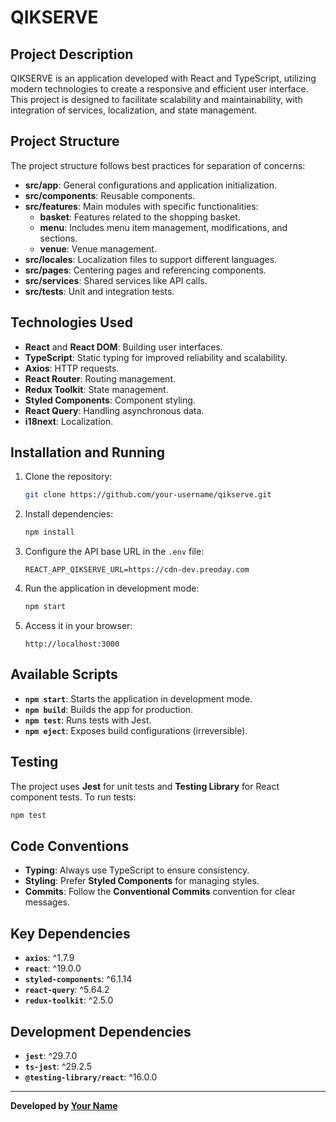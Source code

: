 # QIKSERVE

## Project Description

QIKSERVE is an application developed with React and TypeScript, utilizing modern technologies to create a responsive and efficient user interface. This project is designed to facilitate scalability and maintainability, with integration of services, localization, and state management.

## Project Structure

The project structure follows best practices for separation of concerns:

- **src/app**: General configurations and application initialization.
- **src/components**: Reusable components.
- **src/features**: Main modules with specific functionalities:
  - **basket**: Features related to the shopping basket.
  - **menu**: Includes menu item management, modifications, and sections.
  - **venue**: Venue management.
- **src/locales**: Localization files to support different languages.
- **src/pages**: Centering pages and referencing components.
- **src/services**: Shared services like API calls.
- **src/tests**: Unit and integration tests.

## Technologies Used

- **React** and **React DOM**: Building user interfaces.
- **TypeScript**: Static typing for improved reliability and scalability.
- **Axios**: HTTP requests.
- **React Router**: Routing management.
- **Redux Toolkit**: State management.
- **Styled Components**: Component styling.
- **React Query**: Handling asynchronous data.
- **i18next**: Localization.

## Installation and Running

1. Clone the repository:

   ```bash
   git clone https://github.com/your-username/qikserve.git
   ```

2. Install dependencies:

   ```bash
   npm install
   ```

3. Configure the API base URL in the `.env` file:

   ```env
   REACT_APP_QIKSERVE_URL=https://cdn-dev.preoday.com
   ```

4. Run the application in development mode:

   ```bash
   npm start
   ```

5. Access it in your browser:
   ```
   http://localhost:3000
   ```

## Available Scripts

- **`npm start`**: Starts the application in development mode.
- **`npm build`**: Builds the app for production.
- **`npm test`**: Runs tests with Jest.
- **`npm eject`**: Exposes build configurations (irreversible).

## Testing

The project uses **Jest** for unit tests and **Testing Library** for React component tests. To run tests:

```bash
npm test
```

## Code Conventions

- **Typing**: Always use TypeScript to ensure consistency.
- **Styling**: Prefer **Styled Components** for managing styles.
- **Commits**: Follow the **Conventional Commits** convention for clear messages.

## Key Dependencies

- **`axios`**: ^1.7.9
- **`react`**: ^19.0.0
- **`styled-components`**: ^6.1.14
- **`react-query`**: ^5.64.2
- **`redux-toolkit`**: ^2.5.0

## Development Dependencies

- **`jest`**: ^29.7.0
- **`ts-jest`**: ^29.2.5
- **`@testing-library/react`**: ^16.0.0

---

**Developed by [Your Name](https://github.com/PauloMachine)**
